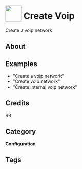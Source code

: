 # <img src="https://raw.githack.com/FortAwesome/Font-Awesome/master/svgs/solid/wifi.svg" card_color="#22A7F0" width="50" height="50" style="vertical-align:bottom"/> Create Voip
Create a voip network

## About


## Examples
* "Create a voip network"
* "Create voip network"
* "Create internal voip network"

## Credits
RB

## Category
**Configuration**

## Tags

